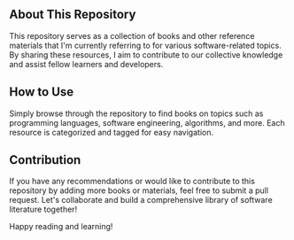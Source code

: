 ## About This Repository

This repository serves as a collection of books and other reference materials that I'm currently referring to for various software-related topics. By sharing these resources, I aim to contribute to our collective knowledge and assist fellow learners and developers.

## How to Use

Simply browse through the repository to find books on topics such as programming languages, software engineering, algorithms, and more. Each resource is categorized and tagged for easy navigation.

## Contribution

If you have any recommendations or would like to contribute to this repository by adding more books or materials, feel free to submit a pull request. Let's collaborate and build a comprehensive library of software literature together!

Happy reading and learning!

